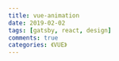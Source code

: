 ```yaml
---
title: vue-animation
date: 2019-02-02
tags: [gatsby, react, design]
comments: true
categories: 《VUE》
---
```

